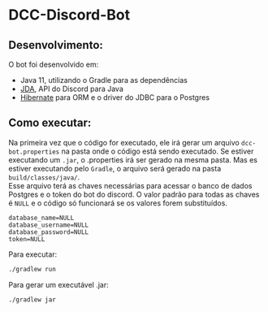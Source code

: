 # DCC-Discord-Bot

## Desenvolvimento:
O bot foi desenvolvido em:
- Java 11, utilizando o Gradle para as dependências
- [JDA](https://github.com/DV8FromTheWorld/JDA), API do Discord para Java
- [Hibernate](https://hibernate.org/orm/) para ORM e o driver do JDBC para o Postgres

## Como executar:
Na primeira vez que o código for executado, ele irá gerar um arquivo `dcc-bot.properties` na pasta onde o código está sendo executado.
Se estiver executando um `.jar`, o .properties irá ser gerado na mesma pasta.
Mas es estiver executando pelo `Gradle`, o arquivo será gerado na pasta `build/classes/java/`.  
Esse arquivo terá as chaves necessárias para acessar o banco de dados Postgres e o token do bot do discord.
O valor padrão para todas as chaves é `NULL` e o código só funcionará se os valores forem substituídos.
```properties
database_name=NULL
database_username=NULL
database_password=NULL
token=NULL
```

Para executar:
```bash
./gradlew run
```

Para gerar um executável .jar:
```bash
./gradlew jar
```